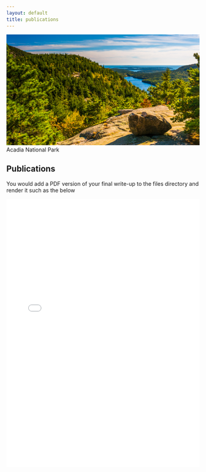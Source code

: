 ```yaml
---
layout: default
title: publications
---
```

![Project Photo](images/AcadiaNationalPark.jpg)
Acadia National Park
## Publications

<p class="message-highlight">You would add a PDF version of your final write-up to the files directory and render it such as the below</p>

<iframe src="files/samplepublication.pdf" style="width: 100%;height: 700px;border: none;"></iframe>

